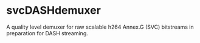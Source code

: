 # svcDASHdemuxer
A quality level demuxer for raw scalable h264 Annex.G (SVC) bitstreams in preparation for DASH streaming.
